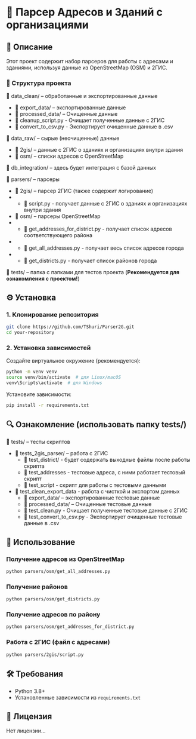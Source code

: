 # 📌 Парсер Адресов и Зданий с организациями

## 📖 Описание
Этот проект содержит набор парсеров для работы с адресами и зданиями, используя данные из OpenStreetMap (OSM) и 2ГИС.

### 📂 Структура проекта

📂 data_clean/ – обработанные и экспортированные данные
- 📂 export_data/ – экспортированные данные
- 📂 processed_data/ – Очищенные данные
- 🐍 cleanup_script.py - Очищает полученные данные с 2ГИС
- 🐍 convert_to_csv.py - Экспортирует очищенные данные в .csv

📂 data_raw/ – сырые (неочищенные) данные
- 📂 2gis/ – данные с 2ГИС о зданиях и организациях внутри здания
- 📂 osm/ – списки адресов с OpenStreetMap

📂 db_integration/ – здесь будет интеграция с базой данных

📂 parsers/ – парсеры 
- 📂 2gis/ – парсер 2ГИС (также содержит логирование)
- - 🐍 script.py - получает данные с 2ГИС о зданиях и организациях внутри здания
- 📂 osm/ – парсеры OpenStreetMap
- - 🐍 get_addresses_for_district.py - получает список адресов соответствующего района
- - 🐍 get_all_addresses.py - получает весь список адресов города
- - 🐍 get_districts.py - получает список районов города

📂 tests/ – папка с папками для тестов проекта (**Рекомендуется для ознакомления с проектом!**)

## ⚙️ Установка
### 1. Клонирование репозитория
```sh
git clone https://github.com/TShuri/Parser2G.git
cd your-repository
```

### 2. Установка зависимостей
Создайте виртуальное окружение (рекомендуется):
```sh
python -m venv venv
source venv/bin/activate  # для Linux/macOS
venv\Scripts\activate  # для Windows
```

Установите зависимости:
```sh
pip install -r requirements.txt
```

## 🔍 Ознакомление (использовать папку tests/)
📂 tests/ – тесты скриптов
- 📂 tests_2gis_parser/ – работа с 2ГИС
  - 📂 test_district/ - будет содержать выходные файлы после работы скрипта
  - 📄 test_addresses - тестовые адреса, с ними работает тестовый скрипт
  - 🐍 test_script - скрипт для работы с тестовыми данными
- 📂 test_clean_export_data - работа с чисткой и экспортом данных
  - 📂 export_data/ – экспортированные тестовые данные
  - 📂 processed_data/ – Очищенные тестовые данные
  - 🐍 test_clean.py - Очищает полученные тестовые данные с 2ГИС
  - 🐍 test_convert_to_csv.py - Экспортирует очищенные тестовые данные в .csv

## 🚀 Использование

### Получение адресов из OpenStreetMap
```sh
python parsers/osm/get_all_addresses.py
```

### Получение районов
```sh
python parsers/osm/get_districts.py
```

### Получение адресов по району
```sh
python parsers/osm/get_addresses_for_district.py
```

### Работа с 2ГИС (файл с адресами)
```sh
python parsers/2gis/script.py
```

## 🛠 Требования
- Python 3.8+
- Установленные зависимости из `requirements.txt`

## 📜 Лицензия
Нет лицензии...
